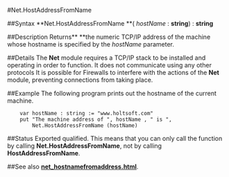 
#Net.HostAddressFromName

##Syntax
**Net.HostAddressFromName **(     _hostName_ : **string**) : **string**



##Description
Returns** **the numeric TCP/IP address of the machine whose hostname is specified by the _hostName_ parameter.



##Details
The **Net** module requires a TCP/IP stack to be installed and operating in order to function. It does not communicate using any other protocols
It is possible for Firewalls to interfere with the actions of the **Net** module, preventing connections from taking place.



##Example
The following program prints out the hostname of the current machine.


        var hostName : string := "www.holtsoft.com"
        put "The machine address of ", hostName , " is ", 
            Net.HostAddressFromName (hostName)
##Status
Exported qualified.
This means that you can only call the function by calling **Net.HostAddressFromName**, not by calling **HostAddressFromName**.



##See also
**[net_hostnamefromaddress.html](Net.HostNameFromAddress)**.


